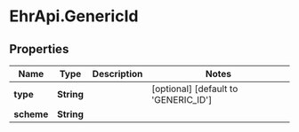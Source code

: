 # EhrApi.GenericId

## Properties
Name | Type | Description | Notes
------------ | ------------- | ------------- | -------------
**type** | **String** |  | [optional] [default to &#x27;GENERIC_ID&#x27;]
**scheme** | **String** |  | 
